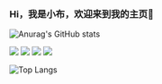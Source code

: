 ### Hi，我是小布，欢迎来到我的主页👋

![Anurag's GitHub stats](https://github-readme-stats.vercel.app/api?username=1seanJanmes&show_icons=true&theme=radical)


![](https://img.shields.io/badge/-javascript-F7DF1E?style=for-the-badge&logo=JavaScript&logoColor=white) ![](https://img.shields.io/badge/React-61DAFB?style=for-the-badge&logo=react&logoColor=white) ![](https://img.shields.io/badge/vue-4FC08D?style=for-the-badge&logo=Vue.JS&logoColor=white) ![](https://img.shields.io/badge/Node-339933?style=for-the-badge&logo=Node.js&logoColor=white)

![Top Langs](https://github-readme-stats.vercel.app/api/top-langs/?username=1seanJanmes&layout=compact)
